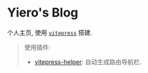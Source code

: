 # Yiero's Blog

个人主页, 使用 [`vitepress`](https://vitepress.dev/zh/guide/getting-started) 搭建.

> 使用插件:
> 
> - [vitepress-helper](https://huyikai.github.io/vitepress-helper/): 自动生成路由导航栏. 

